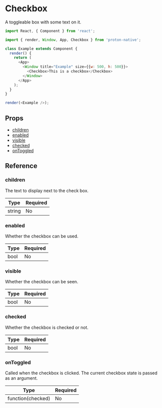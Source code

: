 # Checkbox

A toggleable box with some text on it.

```javascript
import React, { Component } from 'react';

import { render, Window, App, Checkbox } from 'proton-native';

class Example extends Component {
  render() {
    return (
      <App>
        <Window title="Example" size={{w: 500, h: 500}}>
          <Checkbox>This is a checkbox</Checkbox>
        </Window>
      </App>
    );
  }
}

render(<Example />);
```

## Props

- [children](#children)
- [enabled](#enabled)
- [visible](#visible)
- [checked](#checked)
- [onToggled](#onToggled)

## Reference

### children

The text to display next to the check box.

| **Type** | **Required** |
| --- | --- |
| string | No |

### enabled

Whether the checkbox can be used.

| **Type** | **Required** |
| --- | --- |
| bool | No |

### visible

Whether the checkbox can be seen.

| **Type** | **Required** |
| --- | --- |
| bool | No |

### checked

Whether the checkbox is checked or not.

| **Type** | **Required** |
| --- | --- |
| bool | No |

### onToggled

Called when the checkbox is clicked. The current checkbox state is passed as an argument.

| **Type** | **Required** |
| --- | --- |
| function(checked) | No |